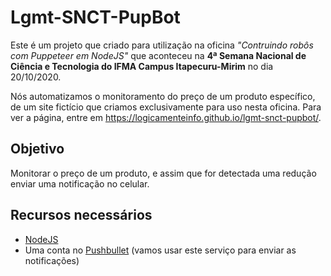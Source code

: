 # Lgmt-SNCT-PupBot

Este é um projeto que criado para utilização na oficina *"Contruindo robôs com Puppeteer em NodeJS"* que aconteceu na **4ª Semana Nacional de Ciência e Tecnologia do IFMA Campus Itapecuru-Mirim** no dia 20/10/2020.

Nós automatizamos o monitoramento do preço de um produto específico, de um site fictício que criamos exclusivamente para uso nesta oficina. Para ver a página, entre em https://logicamenteinfo.github.io/lgmt-snct-pupbot/.

## Objetivo

Monitorar o preço de um produto, e assim que for detectada uma redução enviar uma notificação no celular.

## Recursos necessários

- [NodeJS](https://nodejs.org/)
- Uma conta no [Pushbullet](https://www.pushbullet.com/) (vamos usar este serviço para enviar as notificações)